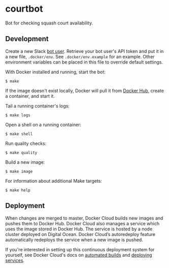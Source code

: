 # courtbot 

Bot for checking squash court availability.

## Development

Create a new Slack [bot user](https://api.slack.com/bot-users). Retrieve your bot user's API token and put it in a new file, `.docker/env`. See `.docker/env.example` for an example. Other environment variables can be placed in this file to override default settings.

With Docker installed and running, start the bot:

```
$ make
```

If the image doesn't exist locally, Docker will pull it from [Docker Hub](https://hub.docker.com/r/rlucioni/courtbot/), create a container, and start it.

Tail a running container's logs:

```
$ make logs
```

Open a shell on a running container:

```
$ make shell
```

Run quality checks:

```
$ make quality
```

Build a new image:

```
$ make image
```

For information about additional Make targets:

```
$ make help
```

## Deployment

When changes are merged to master, Docker Cloud builds new images and pushes them to Docker Hub. Docker Cloud also manages a service which uses the image stored in Docker Hub. The service is hosted by a node cluster deployed on Digital Ocean. Docker Cloud’s autoredeploy feature automatically redeploys the service when a new image is pushed.

If you're interested in setting up this continuous deployment system for yourself, see Docker Cloud's docs on [automated builds](https://docs.docker.com/docker-cloud/builds/automated-build/) and [deploying services](https://docs.docker.com/docker-cloud/getting-started/).
